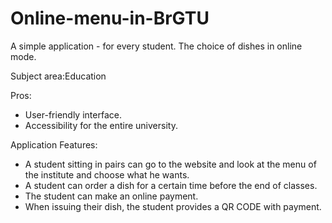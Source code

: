 # Online-menu-in-BrGTU


A simple application - for every student. The choice of dishes in online mode.


Subject area:Education


Pros: 
- User-friendly interface.
- Accessibility for the entire university.


Application Features:
- A student sitting in pairs can go to the website and look at the menu of the institute and choose what he wants.
- A student can order a dish for a certain time before the end of classes.
- The student can make an online payment.
- When issuing their dish, the student provides a QR CODE with payment.
